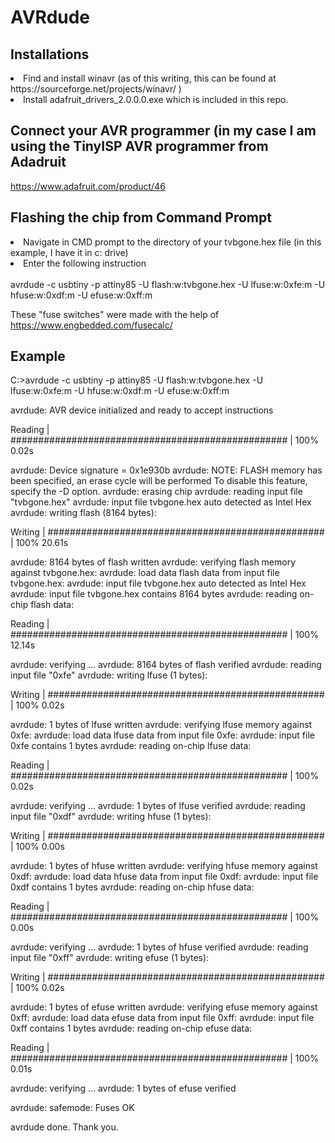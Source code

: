 # AVRdude

## Installations
<li>Find and install winavr (as of this writing, this can be found at https://sourceforge.net/projects/winavr/ )</li>

<li>Install adafruit_drivers_2.0.0.0.exe which is included in this repo.</li>

## Connect your AVR programmer (in my case I am using the TinyISP AVR programmer from Adadruit 
https://www.adafruit.com/product/46

## Flashing the chip from Command Prompt 

<li>Navigate in CMD prompt to the directory of your tvbgone.hex file (in this example, I have it in c: drive) </li>
<li>Enter the following instruction </li>
<br>
avrdude -c usbtiny -p attiny85 -U flash:w:tvbgone.hex -U lfuse:w:0xfe:m -U hfuse:w:0xdf:m -U efuse:w:0xff:m

These "fuse switches" were made with the help of 
https://www.engbedded.com/fusecalc/

## Example

C:\>avrdude -c usbtiny -p attiny85 -U flash:w:tvbgone.hex -U lfuse:w:0xfe:m -U hfuse:w:0xdf:m -U efuse:w:0xff:m

avrdude: AVR device initialized and ready to accept instructions

Reading | ################################################## | 100% 0.02s

avrdude: Device signature = 0x1e930b
avrdude: NOTE: FLASH memory has been specified, an erase cycle will be performed
         To disable this feature, specify the -D option.
avrdude: erasing chip
avrdude: reading input file "tvbgone.hex"
avrdude: input file tvbgone.hex auto detected as Intel Hex
avrdude: writing flash (8164 bytes):

Writing | ################################################## | 100% 20.61s



avrdude: 8164 bytes of flash written
avrdude: verifying flash memory against tvbgone.hex:
avrdude: load data flash data from input file tvbgone.hex:
avrdude: input file tvbgone.hex auto detected as Intel Hex
avrdude: input file tvbgone.hex contains 8164 bytes
avrdude: reading on-chip flash data:

Reading | ################################################## | 100% 12.14s



avrdude: verifying ...
avrdude: 8164 bytes of flash verified
avrdude: reading input file "0xfe"
avrdude: writing lfuse (1 bytes):

Writing | ################################################## | 100% 0.02s

avrdude: 1 bytes of lfuse written
avrdude: verifying lfuse memory against 0xfe:
avrdude: load data lfuse data from input file 0xfe:
avrdude: input file 0xfe contains 1 bytes
avrdude: reading on-chip lfuse data:

Reading | ################################################## | 100% 0.02s

avrdude: verifying ...
avrdude: 1 bytes of lfuse verified
avrdude: reading input file "0xdf"
avrdude: writing hfuse (1 bytes):

Writing | ################################################## | 100% 0.00s

avrdude: 1 bytes of hfuse written
avrdude: verifying hfuse memory against 0xdf:
avrdude: load data hfuse data from input file 0xdf:
avrdude: input file 0xdf contains 1 bytes
avrdude: reading on-chip hfuse data:

Reading | ################################################## | 100% 0.00s

avrdude: verifying ...
avrdude: 1 bytes of hfuse verified
avrdude: reading input file "0xff"
avrdude: writing efuse (1 bytes):

Writing | ################################################## | 100% 0.02s

avrdude: 1 bytes of efuse written
avrdude: verifying efuse memory against 0xff:
avrdude: load data efuse data from input file 0xff:
avrdude: input file 0xff contains 1 bytes
avrdude: reading on-chip efuse data:

Reading | ################################################## | 100% 0.01s

avrdude: verifying ...
avrdude: 1 bytes of efuse verified

avrdude: safemode: Fuses OK

avrdude done.  Thank you.
